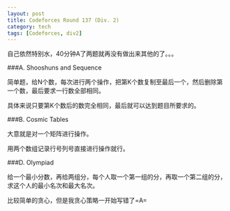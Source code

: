 ```yaml
---
layout: post
title: Codeforces Round 137 (Div. 2)
category: tech
tags: [Codeforces, div2]
---
```


自己依然特别水，40分钟A了两题就再没有做出来其他的了。。。

###A. Shooshuns and Sequence

简单题，给N个数，每次进行两个操作，把第K个数复制至最后一个，然后删除第一个数，最后要求一行数全部相同。

具体来说只要第K个数后的数完全相同，最后就可以达到题目所要求的。

<script src="https://gist.github.com/3700056.js"> </script>

###B. Cosmic Tables

大意就是对一个矩阵进行操作。

用两个数组记录行号列号直接进行操作就行。

<script src="https://gist.github.com/3700066.js"> </script>

###D. Olympiad

给一个最小分数，再给两组分，每个人取一个第一组的分，再取一个第二组的分，求这个人的最小名次和最大名次。

比较简单的贪心，但是我贪心策略一开始写错了=A=

<script src="https://gist.github.com/3700086.js"> </script>
